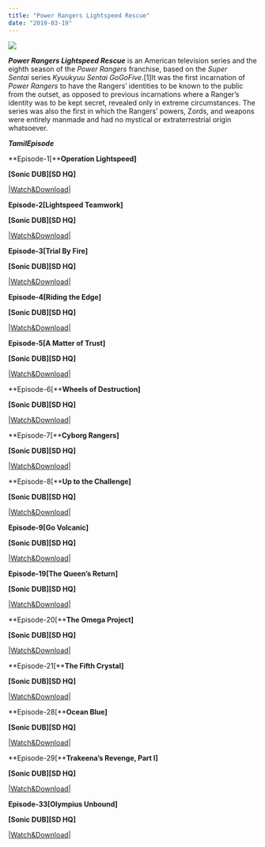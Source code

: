 ```yaml
---
title: "Power Rangers Lightspeed Rescue"
date: "2019-03-19"
---
```


[![](https://1.bp.blogspot.com/-HXgNpR-78nk/XJC3xFdPgqI/AAAAAAAAAEw/3oAVywmpmwcMkpxmgaObBbzCBqaG-g8CACLcBGAs/s1600/MV5BMTM5NDQ0NjAyMl5BMl5BanBnXkFtZTcwNTMxMjAyMQ{8cd00c2b6371b4e82b2136421417e8ecb96b705ea6eb9720573582fbfe11734e}2540{8cd00c2b6371b4e82b2136421417e8ecb96b705ea6eb9720573582fbfe11734e}2540._V1_UX182_CR0{8cd00c2b6371b4e82b2136421417e8ecb96b705ea6eb9720573582fbfe11734e}252C0{8cd00c2b6371b4e82b2136421417e8ecb96b705ea6eb9720573582fbfe11734e}252C182{8cd00c2b6371b4e82b2136421417e8ecb96b705ea6eb9720573582fbfe11734e}252C268_AL_-1.jpg)](https://1.bp.blogspot.com/-HXgNpR-78nk/XJC3xFdPgqI/AAAAAAAAAEw/3oAVywmpmwcMkpxmgaObBbzCBqaG-g8CACLcBGAs/s1600/MV5BMTM5NDQ0NjAyMl5BMl5BanBnXkFtZTcwNTMxMjAyMQ{8cd00c2b6371b4e82b2136421417e8ecb96b705ea6eb9720573582fbfe11734e}2540{8cd00c2b6371b4e82b2136421417e8ecb96b705ea6eb9720573582fbfe11734e}2540._V1_UX182_CR0{8cd00c2b6371b4e82b2136421417e8ecb96b705ea6eb9720573582fbfe11734e}252C0{8cd00c2b6371b4e82b2136421417e8ecb96b705ea6eb9720573582fbfe11734e}252C182{8cd00c2b6371b4e82b2136421417e8ecb96b705ea6eb9720573582fbfe11734e}252C268_AL_-1.jpg)

_**Power Rangers Lightspeed Rescue**_ is an American television series and the eighth season of the _Power Rangers_ franchise, based on the _Super Sentai_ series _Kyuukyuu Sentai GoGoFive_.\[1\]It was the first incarnation of _Power Rangers_ to have the Rangers’ identities to be known to the public from the outset, as opposed to previous incarnations where a Ranger’s identity was to be kept secret, revealed only in extreme circumstances. The series was also the first in which the Rangers’ powers, Zords, and weapons were entirely manmade and had no mystical or extraterrestrial origin whatsoever.

**_TamilEpisode_**

  

**Episode-1\[****Operation Lightspeed\]**

**\[Sonic DUB\]\[SD HQ\]**

|[Watch&Download](http://tctvvideo.blogspot.com/p/power-rangers-lightspeed-rescue-ep-1.html)|

**Episode-2\[****Lightspeed Teamwork****\]**

**\[Sonic DUB\]\[SD HQ\]**

|[Watch&Download](http://tctvvideo.blogspot.com/p/power-rangers-lightspeed-rescue-ep-2.html)|

**Episode-3\[****Trial By Fire****\]**

**\[Sonic DUB\]\[SD HQ\]**

|[Watch&Download](http://tctvvideo.blogspot.com/p/power-rangers-lightspeed-rescue-ep-3.html)|

**Episode-4\[****Riding the Edge****\]**

**\[Sonic DUB\]\[SD HQ\]**

|[Watch&Download](http://tctvvideo.blogspot.com/p/power-rangers-lightspeed-rescue-ep-4.html)|

  

**Episode-5\[****A Matter of Trust****\]**

**\[Sonic DUB\]\[SD HQ\]**

|[Watch&Download](http://tctvvideo.blogspot.com/p/power-rangers-lightspeed-rescue-ep-5.html)|

  

**Episode-6\[****Wheels of Destruction\]**

**\[Sonic DUB\]\[SD HQ\]**

|[Watch&Download](http://tctvvideo.blogspot.com/p/power-rangers-lightspeed-rescue-ep-6.html)|

  

**Episode-7\[****Cyborg Rangers\]**

**\[Sonic DUB\]\[SD HQ\]**

|[Watch&Download](http://tctvvideo.blogspot.com/p/power-rangers-lightspeed-rescue-ep-7.html)|

  

**Episode-8\[****Up to the Challenge\]**

**\[Sonic DUB\]\[SD HQ\]**

|[Watch&Download](http://tctvvideo.blogspot.com/p/power-rangers-lightspeed-rescue-ep-8-up.html)|

  

**Episode-9\[****Go Volcanic****\]**

**\[Sonic DUB\]\[SD HQ\]**

|[Watch&Download](http://tctvvideo.blogspot.com/p/power-rangers-lightspeed-rescue-ep-9-go.html)|

  

**Episode-19\[****The Queen’s Return****\]**

**\[Sonic DUB\]\[SD HQ\]**

|[Watch&Download](http://tctvvideo.blogspot.com/p/power-rangers-lightspeed-rescue-ep-19.html)|

  

**Episode-20\[****The Omega Project\]**

**\[Sonic DUB\]\[SD HQ\]**

|[Watch&Download](http://tctvvideo.blogspot.com/p/power-rangers-lightspeed-rescue-ep-20.html)|

  

**Episode-21\[****The Fifth Crystal\]**

**\[Sonic DUB\]\[SD HQ\]**

|[Watch&Download](http://tctvvideo.blogspot.com/p/power-rangers-lightspeed-rescue-ep-21.html)|

  

**Episode-28\[****Ocean Blue\]**

**\[Sonic DUB\]\[SD HQ\]**

|[Watch&Download](http://tctvvideo.blogspot.com/p/power-rangers-lightspeed-rescue-ep-28.html)|

  

**Episode-29\[****Trakeena’s Revenge, Part I\]**

**\[Sonic DUB\]\[SD HQ\]**

|[Watch&Download](http://tctvvideo.blogspot.com/p/power-rangers-lightspeed-rescue-ep.html)|

  

**Episode-33\[****Olympius Unbound****\]**

**\[Sonic DUB\]\[SD HQ\]**

|[Watch&Download](http://tctvvideo.blogspot.com/p/power-rangers-lightspeed-rescue-ep-33.html)|
